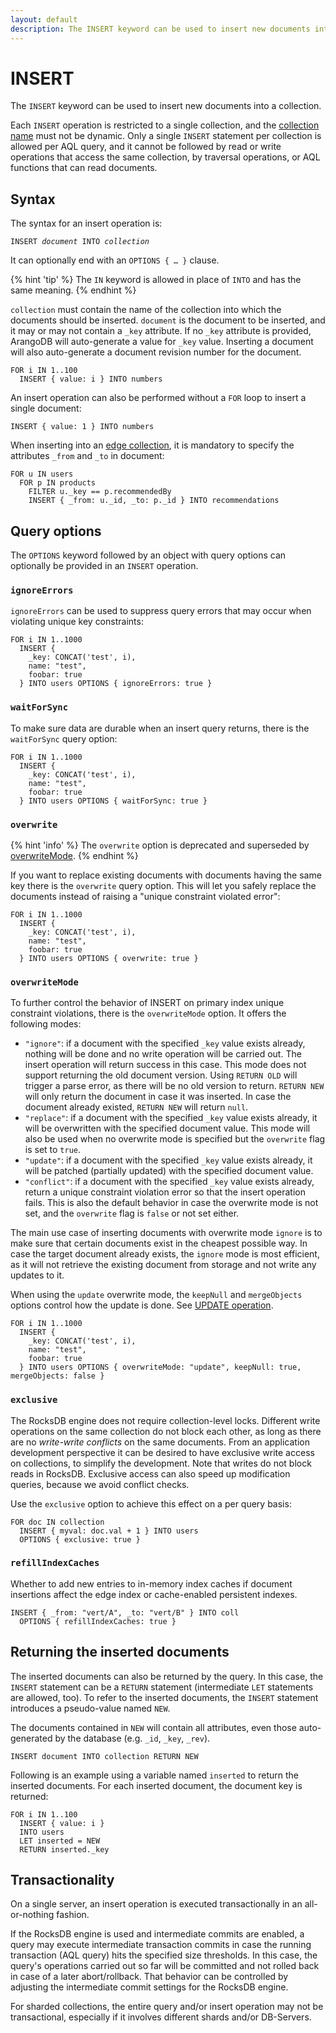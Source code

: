 ```yaml
---
layout: default
description: The INSERT keyword can be used to insert new documents into a collection
---
```

INSERT
======

The `INSERT` keyword can be used to insert new documents into a collection.

Each `INSERT` operation is restricted to a single collection, and the
[collection name](../data-modeling-collections.html#collection-names) must not be dynamic.
Only a single `INSERT` statement per collection is allowed per AQL query, and
it cannot be followed by read or write operations that access the same
collection, by traversal operations, or AQL functions that can read documents.

Syntax
------

The syntax for an insert operation is:

<pre><code>INSERT <em>document</em> INTO <em>collection</em></code></pre>

It can optionally end with an `OPTIONS { … }` clause.

{% hint 'tip' %}
The `IN` keyword is allowed in place of `INTO` and has the same meaning.
{% endhint %}

`collection` must contain the name of the collection into which the documents should
be inserted. `document` is the document to be inserted, and it may or may not contain
a `_key` attribute. If no `_key` attribute is provided, ArangoDB will auto-generate
a value for `_key` value. Inserting a document will also auto-generate a document
revision number for the document.

```aql
FOR i IN 1..100
  INSERT { value: i } INTO numbers
```

An insert operation can also be performed without a `FOR` loop to insert a
single document:

```aql
INSERT { value: 1 } INTO numbers
```

When inserting into an [edge collection](../data-models.html#graph-model),
it is mandatory to specify the attributes `_from` and `_to` in document:

```aql
FOR u IN users
  FOR p IN products
    FILTER u._key == p.recommendedBy
    INSERT { _from: u._id, _to: p._id } INTO recommendations
```

Query options
-------------

The `OPTIONS` keyword followed by an object with query options can optionally
be provided in an `INSERT` operation.

### `ignoreErrors`

`ignoreErrors` can be used to suppress query errors that may occur when
violating unique key constraints:

```aql
FOR i IN 1..1000
  INSERT {
    _key: CONCAT('test', i),
    name: "test",
    foobar: true
  } INTO users OPTIONS { ignoreErrors: true }
```

### `waitForSync`

To make sure data are durable when an insert query returns, there is the
`waitForSync` query option:

```aql
FOR i IN 1..1000
  INSERT {
    _key: CONCAT('test', i),
    name: "test",
    foobar: true
  } INTO users OPTIONS { waitForSync: true }
```

### `overwrite`

{% hint 'info' %}
The `overwrite` option is deprecated and superseded by
[overwriteMode](#overwritemode).
{% endhint %}

If you want to replace existing documents with documents having the same key
there is the `overwrite` query option. This will let you safely replace the
documents instead of raising a "unique constraint violated error":

```aql
FOR i IN 1..1000
  INSERT {
    _key: CONCAT('test', i),
    name: "test",
    foobar: true
  } INTO users OPTIONS { overwrite: true }
```

### `overwriteMode`

To further control the behavior of INSERT on primary index unique constraint
violations, there is the `overwriteMode` option. It offers the following
modes:

- `"ignore"`: if a document with the specified `_key` value exists already,
  nothing will be done and no write operation will be carried out. The
  insert operation will return success in this case. This mode does not
  support returning the old document version. Using `RETURN OLD` will trigger
  a parse error, as there will be no old version to return. `RETURN NEW`
  will only return the document in case it was inserted. In case the
  document already existed, `RETURN NEW` will return `null`.
- `"replace"`: if a document with the specified `_key` value exists already,
  it will be overwritten with the specified document value. This mode will
  also be used when no overwrite mode is specified but the `overwrite`
  flag is set to `true`.
- `"update"`: if a document with the specified `_key` value exists already,
  it will be patched (partially updated) with the specified document value.
- `"conflict"`: if a document with the specified `_key` value exists already,
  return a unique constraint violation error so that the insert operation
  fails. This is also the default behavior in case the overwrite mode is
  not set, and the `overwrite` flag is `false` or not set either.

The main use case of inserting documents with overwrite mode `ignore` is
to make sure that certain documents exist in the cheapest possible way.
In case the target document already exists, the `ignore` mode is most
efficient, as it will not retrieve the existing document from storage and
not write any updates to it.

When using the `update` overwrite mode, the `keepNull` and `mergeObjects`
options control how the update is done.
See [UPDATE operation](operations-update.html#query-options).

```aql
FOR i IN 1..1000
  INSERT {
    _key: CONCAT('test', i),
    name: "test",
    foobar: true
  } INTO users OPTIONS { overwriteMode: "update", keepNull: true, mergeObjects: false }
```

### `exclusive`

The RocksDB engine does not require collection-level locks.
Different write operations on the same collection do not block each other, as
long as there are no _write-write conflicts_ on the same documents. From an application
development perspective it can be desired to have exclusive write access on collections,
to simplify the development. Note that writes do not block reads in RocksDB.
Exclusive access can also speed up modification queries, because we avoid conflict checks.

Use the `exclusive` option to achieve this effect on a per query basis:

```aql
FOR doc IN collection
  INSERT { myval: doc.val + 1 } INTO users 
  OPTIONS { exclusive: true }
```

### `refillIndexCaches`

Whether to add new entries to in-memory index caches if document insertions
affect the edge index or cache-enabled persistent indexes.

```aql
INSERT { _from: "vert/A", _to: "vert/B" } INTO coll
  OPTIONS { refillIndexCaches: true }
```

Returning the inserted documents
--------------------------------

The inserted documents can also be returned by the query. In this case, the `INSERT` 
statement can be a `RETURN` statement (intermediate `LET` statements are allowed, too).
To refer to the inserted documents, the `INSERT` statement introduces a pseudo-value
named `NEW`. 

The documents contained in `NEW` will contain all attributes, even those auto-generated by
the database (e.g. `_id`, `_key`, `_rev`).


```aql
INSERT document INTO collection RETURN NEW
```

Following is an example using a variable named `inserted` to return the inserted
documents. For each inserted document, the document key is returned:

```aql
FOR i IN 1..100
  INSERT { value: i }
  INTO users
  LET inserted = NEW
  RETURN inserted._key
```

Transactionality
----------------

On a single server, an insert operation is executed transactionally in an
all-or-nothing fashion.

If the RocksDB engine is used and intermediate commits are enabled, a query may
execute intermediate transaction commits in case the running transaction (AQL
query) hits the specified size thresholds. In this case, the query's operations
carried out so far will be committed and not rolled back in case of a later
abort/rollback. That behavior can be controlled by adjusting the intermediate
commit settings for the RocksDB engine.

For sharded collections, the entire query and/or insert operation may not be
transactional, especially if it involves different shards and/or DB-Servers.
